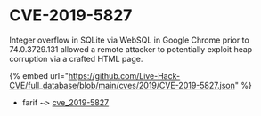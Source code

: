 # CVE-2019-5827

Integer overflow in SQLite via WebSQL in Google Chrome prior to 74.0.3729.131 allowed a remote attacker to potentially exploit heap corruption via a crafted HTML page.

{% embed url="https://github.com/Live-Hack-CVE/full_database/blob/main/cves/2019/CVE-2019-5827.json" %}


* farif ~> [cve_2019-5827](https://www.alice-snow.ru/2019/database/cve-2019-5827/cve_2019-5827-farif)
